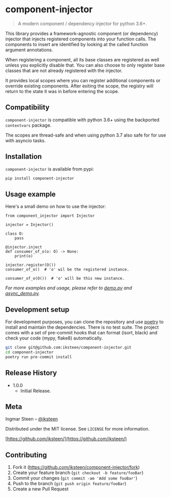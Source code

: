# component-injector
> A modern component / dependency injector for python 3.6+.

This library provides a framework-agnostic component (or dependency)
injector that injects registered components into your function calls.
The components to insert are identified by looking at the called
function argument annotations.

When registering a component, all its base classes are registered as
well unless you explicitly disable that. You can also choose to only
register base classes that are not already registered with the
injector.

It provides local scopes where you can register additional components
or override existing components. After exiting the scope, the registry
will return to the state it was in before entering the scope.

## Compatibility

`component-injector` is compatible with python 3.6+ using the
backported `contextvars` package.

The scopes are thread-safe and when using python 3.7 also safe for for
use with asyncio tasks.

## Installation

`component-injector` is available from pypi:

```sh
pip install component-injector
```

## Usage example

Here's a small demo on how to use the injector:

```
from component_injector import Injector

injector = Injector()

class O:
    pass

@injector.inject
def consumer_of_o(o: O) -> None:
    print(o)

injector.register(O())
consumer_of_o()  # 'o' wil be the registered instance.

consumer_of_o(O())  # 'o' will be this new instance.
```

_For more examples and usage, please refer to
[demo.py](https://github.com/iksteen/component_injector/blob/master/demo.py)
and
[async_demo.py](https://github.com/iksteen/component_injector/blob/master/async_demo.py)._

## Development setup

For development purposes, you can clone the repository and use
[poetry](https://poetry.eustace.io/) to install and maintain the
dependencies. There is no test suite. The project comes with a set of
pre-commit hooks that can format (isort, black) and check your code
(mypy, flake8) automatically.

```sh
git clone git@github.com:iksteen/component-injector.git
cd component-injector
poetry run pre-commit install
```

## Release History

* 1.0.0
    * Initial Release.

## Meta

Ingmar Steen – [@iksteen](https://twitter.com/iksteen)

Distributed under the MIT license. See ``LICENSE`` for more information.

[https://github.com/iksteen/](https://github.com/iksteen/)

## Contributing

1. Fork it (<https://github.com/iksteen/component-injector/fork>)
2. Create your feature branch (`git checkout -b feature/fooBar`)
3. Commit your changes (`git commit -am 'Add some fooBar'`)
4. Push to the branch (`git push origin feature/fooBar`)
5. Create a new Pull Request
